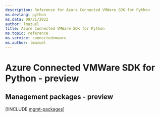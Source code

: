 ```yaml
---
description: Reference for Azure Connected VMWare SDK for Python
ms.devlang: python
ms.data: 09/21/2022
author: lmazuel
title: Azure Connected VMWare SDK for Python
ms.topic: reference
ms.service: connectedvmware
ms.author: lmazuel
---
```

# Azure Connected VMWare SDK for Python - preview

## Management packages - preview
[!INCLUDE [mgmt-packages](connected-vmware-mgmt-index.md)]